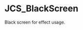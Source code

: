 <!--
   - $File: JCS_BlackScreen.html $
   - $Date: 2018-10-01 19:30:59 $
   - $Revision: $
   - $Creator: Jen-Chieh Shen $
   - $Notice: See LICENSE.txt for modification and distribution information
   -                   Copyright © 2018 by Shen, Jen-Chieh $
-->


<div id="content-header">
  <h1>JCS_BlackScreen</h1>
</div>

<p>
  Black screen for effect usage.
</p>
